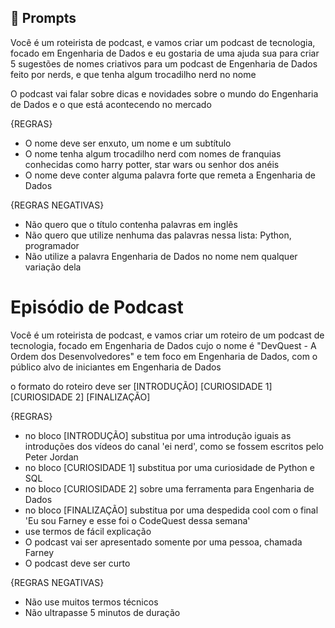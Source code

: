 ## 🧠 Prompts

Você é um roteirista de podcast, e vamos criar um podcast de tecnologia, focado em Engenharia de Dados e eu gostaria de uma ajuda sua para criar 5 sugestões
de nomes criativos para um podcast de Engenharia de Dados feito por nerds, e que tenha algum trocadilho nerd no nome

O podcast vai falar sobre dicas e novidades sobre o mundo do Engenharia de Dados e o que está acontecendo no mercado

{REGRAS}

- O nome deve ser enxuto, um nome e um subtítulo
- O nome tenha algum trocadilho nerd com nomes de franquias conhecidas como harry potter, star wars ou senhor dos anéis
- O nome deve conter alguma palavra forte que remeta a Engenharia de Dados

{REGRAS NEGATIVAS}

- Não quero que o título contenha palavras em inglês
- Não quero que utilize nenhuma das palavras nessa lista: Python, programador
- Não utilize a palavra Engenharia de Dados no nome nem qualquer variação dela

# Episódio de Podcast

Você é um roteirista de podcast, e vamos criar um  roteiro de um podcast de tecnologia, focado em Engenharia de Dados cujo o nome é "DevQuest - A Ordem dos Desenvolvedores" e tem foco em Engenharia de Dados,  com o público alvo de iniciantes em Engenharia de Dados

o formato do roteiro deve ser
[INTRODUÇÃO]
[CURIOSIDADE 1]
[CURIOSIDADE 2]
[FINALIZAÇÃO]

{REGRAS}

- no bloco [INTRODUÇÃO] substitua por uma introdução iguais as introduções dos vídeos do canal 'ei nerd', como se fossem escritos pelo Peter Jordan
- no bloco [CURIOSIDADE 1] substitua por uma curiosidade de Python e SQL
- no bloco [CURIOSIDADE 2] sobre uma ferramenta para Engenharia de Dados
- no bloco [FINALIZAÇÃO] substitua por uma despedida cool com o final 'Eu sou Farney e esse foi o CodeQuest dessa semana'
- use termos de fácil explicação
- O podcast vai ser apresentado somente por uma pessoa, chamada Farney
- O podcast deve ser curto

{REGRAS NEGATIVAS}

- Não use muitos termos técnicos
- Não ultrapasse 5 minutos de duração


